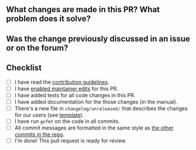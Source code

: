 <!--
Thank you very much for contributing code or documentation to restic! Please
fill out the following questions to make it easier for us to review your
changes.
-->

What changes are made in this PR? What problem does it solve?
-------------------------------------------------------------

<!--
Describe the changes and their purpose here, as detailed as needed.
-->

Was the change previously discussed in an issue or on the forum?
----------------------------------------------------------------

<!--
Link issues and relevant forum posts here.

If this PR resolves an issue on GitHub, use "Closes #1234" so that the issue
is closed automatically when this PR is merged.
-->

Checklist
---------

<!--
Fill out this checklist by replacing [ ] with [x].

You do not need to check all the boxes below all at once. Feel free to take
your time and add more commits. If you're done and ready for review, please
check the last box.
-->

- [ ] I have read the [contribution guidelines](https://github.com/restic/restic/blob/master/CONTRIBUTING.md#providing-patches).
- [ ] I have [enabled maintainer edits](https://help.github.com/en/github/collaborating-with-issues-and-pull-requests/allowing-changes-to-a-pull-request-branch-created-from-a-fork) for this PR.
- [ ] I have added tests for all code changes in this PR.
- [ ] I have added documentation for the those changes (in the manual).
- [ ] There's a new file in `changelog/unreleased/` that describes the changes for our users (see [template](https://github.com/restic/restic/blob/master/changelog/TEMPLATE)).
- [ ] I have run `gofmt` on the code in all commits.
- [ ] All commit messages are formatted in the same style as [the other commits in the repo](https://github.com/restic/restic/blob/master/CONTRIBUTING.md#git-commits).
- [ ] I'm done! This pull request is ready for review.

